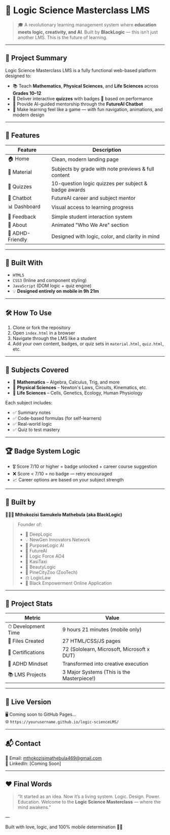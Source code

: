 # 🧠 Logic Science Masterclass LMS

> 🎓 A revolutionary learning management system where **education meets logic, creativity, and AI**. Built by **BlackLogic** — this isn’t just another LMS. This is the future of learning.

---

## 🌟 Project Summary

Logic Science Masterclass LMS is a fully functional web-based platform designed to:

- 📚 Teach **Mathematics**, **Physical Sciences**, and **Life Sciences** across **Grades 10–12**
- 🧪 Deliver interactive **quizzes** with badges 🏅 based on performance
- 🤖 Provide AI-guided mentorship through the **FutureAI Chatbot**
- 🧩 Make learning feel like a game — with fun navigation, animations, and modern design

---

## 🚀 Features

| Feature | Description |
|--------|-------------|
| 🏠 Home | Clean, modern landing page |
| 📖 Material | Subjects by grade with note previews & full content |
| 🧠 Quizzes | 10-question logic quizzes per subject & badge awards |
| 🤖 Chatbot | FutureAI career and subject mentor |
| 📊 Dashboard | Visual access to learning progress |
| 🧾 Feedback | Simple student interaction system |
| 💬 About | Animated "Who We Are" section |
| 🧠 ADHD-Friendly | Designed with logic, color, and clarity in mind |

---

## 🧱 Built With

- `HTML5`
- `CSS3` (Inline and component styling)
- `JavaScript` (DOM logic + quiz engine)
- 💡 **Designed entirely on mobile in 9h 21m**

---

## 🛠 How To Use

1. Clone or fork the repository
2. Open `index.html` in a browser
3. Navigate through the LMS like a student
4. Add your own content, badges, or quiz sets in `material.html`, `quiz.html`, etc.

---

## 🧪 Subjects Covered

- 🧮 **Mathematics** – Algebra, Calculus, Trig, and more
- 🧲 **Physical Sciences** – Newton's Laws, Circuits, Kinematics, etc.
- 🌱 **Life Sciences** – Cells, Genetics, Ecology, Human Physiology

Each subject includes:
- ✅ Summary notes
- ✅ Code-based formulas (for self-learners)
- ✅ Real-world logic
- ✅ Quiz to test mastery

---

## 🏆 Badge System Logic

- 🎖 Score 7/10 or higher = badge unlocked + career course suggestion
- ❌ Score < 7/10 = no badge — retry encouraged
- 📈 Career options are based on your subject strength

---

## 🧠 Built by

**👨🏽‍💻 Mthokozisi Samukelo Mathebula (aka BlackLogic)**  
> Founder of:
> - 🧠 DeepLogic
> - 💡 NewGen Innovators Network  
> - 🤖 PurposeLogic AI  
> - 🧭 FutureAI  
> - 💼 Logic Force AO4  
> - 🚌 KasiTaxi  
> - 💅 BeautyLogic  
> - 🐾 PineCityZoo (ZooTech)  
> - ⚖️ LogicLaw  
> - 📜 Black Empowerment Online Application

---

## 🏁 Project Stats

| Metric | Value |
|--------|-------|
| ⏱ Development Time | 9 hours 21 minutes (mobile only) |
| 📂 Files Created | 27 HTML/CSS/JS pages |
| 📜 Certifications | 72 (Sololearn, Microsoft, Microsoft x DUT) |
| 🧠 ADHD Mindset | Transformed into creative execution |
| 📚 LMS Projects | 3 Major Systems (This is the Masterpiece!) |

---

## 📡 Live Version

🖥️ Coming soon to GitHub Pages…  
🌐 `https://yourusername.github.io/logic-scienceLMS/`

---

## 📬 Contact

📧 Email: mthokozisimathebula469@gmail.com  
🔗 LinkedIn: [Coming Soon]

---

## ❤️ Final Words

> “It started as an idea. Now it’s a living system. Logic. Design. Power. Education. Welcome to the **Logic Science Masterclass** — where the mind awakens.”

—

Built with love, logic, and 100% mobile determination 📱✨
